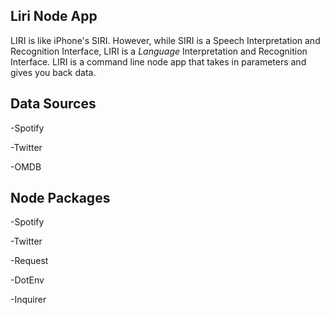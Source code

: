 ## Liri Node App

LIRI is like iPhone's SIRI. However, while SIRI is a Speech Interpretation and Recognition Interface, LIRI is a _Language_ Interpretation and Recognition Interface. LIRI is a command line node app that takes in parameters and gives you back data.

## Data Sources
-Spotify

-Twitter

-OMDB

## Node Packages

-Spotify

-Twitter

-Request

-DotEnv

-Inquirer
  
